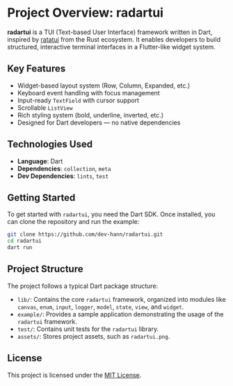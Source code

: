 # Project Overview: radartui

**radartui** is a TUI (Text-based User Interface) framework written in Dart, inspired by [ratatui](https://github.com/ratatui-org/ratatui) from the Rust ecosystem. It enables developers to build structured, interactive terminal interfaces in a Flutter-like widget system.

## Key Features

- Widget-based layout system (Row, Column, Expanded, etc.)
- Keyboard event handling with focus management
- Input-ready `TextField` with cursor support
- Scrollable `ListView`
- Rich styling system (bold, underline, inverted, etc.)
- Designed for Dart developers — no native dependencies

## Technologies Used

- **Language**: Dart
- **Dependencies**: `collection`, `meta`
- **Dev Dependencies**: `lints`, `test`

## Getting Started

To get started with `radartui`, you need the Dart SDK. Once installed, you can clone the repository and run the example:

```bash
git clone https://github.com/dev-hann/radartui.git
cd radartui
dart run
```

## Project Structure

The project follows a typical Dart package structure:

- `lib/`: Contains the core `radartui` framework, organized into modules like `canvas`, `enum`, `input`, `logger`, `model`, `state`, `view`, and `widget`.
- `example/`: Provides a sample application demonstrating the usage of the `radartui` framework.
- `test/`: Contains unit tests for the `radartui` library.
- `assets/`: Stores project assets, such as `radartui.png`.

## License

This project is licensed under the [MIT License](https://opensource.org/licenses/MIT).